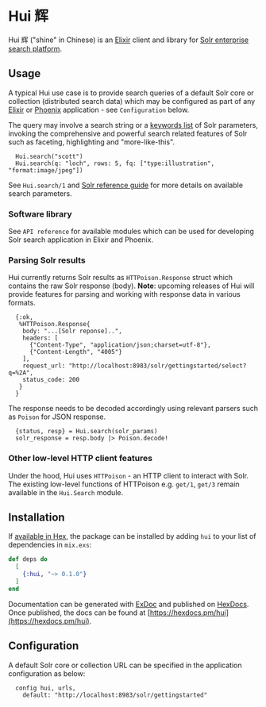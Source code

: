 # Hui 辉

Hui 辉 ("shine" in Chinese) is an [Elixir](https://elixir-lang.org) client and library for 
[Solr enterprise search platform](http://lucene.apache.org/solr/).

## Usage

A typical Hui use case is to provide search queries of a default Solr core or collection (distributed search data)
which may be configured as part of any [Elixir](https://elixir-lang.org) or
[Phoenix](https://phoenixframework.org) application - see `Configuration` below.

The query may involve a search string or a [keywords list](https://elixir-lang.org/getting-started/keywords-and-maps.html#keyword-lists) 
of Solr parameters, invoking the comprehensive and powerful search related
features of Solr such as faceting, highlighting and "more-like-this".

```
  Hui.search("scott")
  Hui.search(q: "loch", rows: 5, fq: ["type:illustration", "format:image/jpeg"])
```

See `Hui.search/1` and [Solr reference guide](http://lucene.apache.org/solr/guide/7_4/searching.html)
for more details on available search parameters. 

### Software library

See `API reference` for available modules which can be used for developing Solr 
search application in Elixir and Phoenix.

### Parsing Solr results

Hui currently returns Solr results as `HTTPoison.Response` struct which contains the raw Solr response (body).
**Note**: upcoming releases of Hui will provide features for parsing and working with response 
data in various formats.

```
  {:ok,
   %HTTPoison.Response{
    body: "...[Solr reponse]..",
    headers: [
      {"Content-Type", "application/json;charset=utf-8"},
      {"Content-Length", "4005"}
    ],
    request_url: "http://localhost:8983/solr/gettingstarted/select?q=%2A",
    status_code: 200
   }
  }
```
The response needs to be decoded accordingly using relevant parsers such as `Poison` for JSON response.

```
  {status, resp} = Hui.search(solr_params)
  solr_response = resp.body |> Poison.decode!
```

### Other low-level HTTP client features

Under the hood, Hui uses `HTTPoison` - an HTTP client to interact with Solr.
The existing low-level functions of HTTPoison e.g. `get/1`, `get/3`
remain available in the `Hui.Search` module.

## Installation

If [available in Hex](https://hex.pm/docs/publish), the package can be installed
by adding `hui` to your list of dependencies in `mix.exs`:

```elixir
def deps do
  [
    {:hui, "~> 0.1.0"}
  ]
end
```

Documentation can be generated with [ExDoc](https://github.com/elixir-lang/ex_doc)
and published on [HexDocs](https://hexdocs.pm). Once published, the docs can
be found at [https://hexdocs.pm/hui](https://hexdocs.pm/hui).

## Configuration

A default Solr core or collection URL can be specified in the application configuration as below:

  ```
    config hui, urls,
      default: "http://localhost:8983/solr/gettingstarted"
  ```
